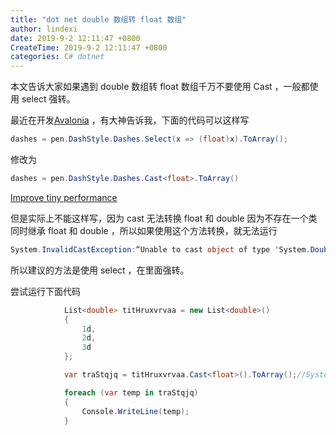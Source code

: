 ```yaml
---
title: "dot net double 数组转 float 数组"
author: lindexi
date: 2019-9-2 12:11:47 +0800
CreateTime: 2019-9-2 12:11:47 +0800
categories: C# dotnet
---
```


本文告诉大家如果遇到 double 数组转 float 数组千万不要使用 Cast ，一般都使用 select 强转。

<!--more-->





<!-- 标签：C#,dotnet -->

最近在开发[Avalonia](https://github.com/AvaloniaUI/Avalonia ) ，有大神告诉我，下面的代码可以这样写

```csharp
dashes = pen.DashStyle.Dashes.Select(x => (float)x).ToArray();

```

修改为

```csharp
dashes = pen.DashStyle.Dashes.Cast<float>.ToArray()
```

[Improve tiny performance](https://github.com/AvaloniaUI/Avalonia/pull/1472 )

但是实际上不能这样写，因为 cast 无法转换 float 和 double 因为不存在一个类同时继承 float 和 double ，所以如果使用这个方法转换，就无法运行

```csharp
System.InvalidCastException:“Unable to cast object of type 'System.Double' to type 'System.Single'.”
```

所以建议的方法是使用 select ，在里面强转。

尝试运行下面代码

```csharp
            List<double> titHruxvrvaa = new List<double>()
            {
                1d,
                2d,
                3d
            };

            var traStqjq = titHruxvrvaa.Cast<float>().ToArray();//System.InvalidCastException:“Unable to cast object of type 'System.Double' to type 'System.Single'.”

            foreach (var temp in traStqjq)
            {
                Console.WriteLine(temp);
            }
```





